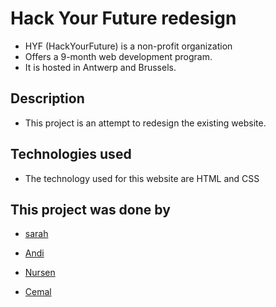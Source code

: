# Hack Your Future redesign

- HYF (HackYourFuture) is a non-profit organization
- Offers a 9-month web development program.
- It is hosted in Antwerp and Brussels.

## Description

- This project is an attempt to redesign the existing website.

## Technologies used

- The technology used for this website are HTML and CSS

## This project was done by

- [sarah](https://sarahnaji.netlify.app/)

- [Andi](https://github.com/andykeshishian)

- [Nursen](https://github.com/Nursen2127)

- [Cemal](https://github.com/Cemalkaralar)
